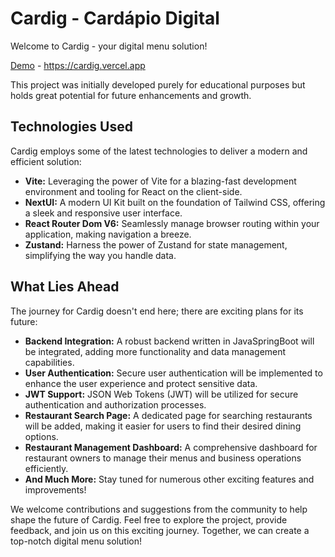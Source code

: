 # Cardig - Cardápio Digital

Welcome to Cardig - your digital menu solution!

[Demo](https://cardig.vercel.app) - https://cardig.vercel.app

This project was initially developed purely for educational purposes but holds great potential for future enhancements and growth.

## Technologies Used

Cardig employs some of the latest technologies to deliver a modern and efficient solution:

- **Vite:** Leveraging the power of Vite for a blazing-fast development environment and tooling for React on the client-side.
- **NextUI:** A modern UI Kit built on the foundation of Tailwind CSS, offering a sleek and responsive user interface.
- **React Router Dom V6:** Seamlessly manage browser routing within your application, making navigation a breeze.
- **Zustand:** Harness the power of Zustand for state management, simplifying the way you handle data.

## What Lies Ahead

The journey for Cardig doesn't end here; there are exciting plans for its future:

- **Backend Integration:** A robust backend written in JavaSpringBoot will be integrated, adding more functionality and data management capabilities.
- **User Authentication:** Secure user authentication will be implemented to enhance the user experience and protect sensitive data.
- **JWT Support:** JSON Web Tokens (JWT) will be utilized for secure authentication and authorization processes.
- **Restaurant Search Page:** A dedicated page for searching restaurants will be added, making it easier for users to find their desired dining options.
- **Restaurant Management Dashboard:** A comprehensive dashboard for restaurant owners to manage their menus and business operations efficiently.
- **And Much More:** Stay tuned for numerous other exciting features and improvements!

We welcome contributions and suggestions from the community to help shape the future of Cardig. Feel free to explore the project, provide feedback, and join us on this exciting journey. Together, we can create a top-notch digital menu solution!
